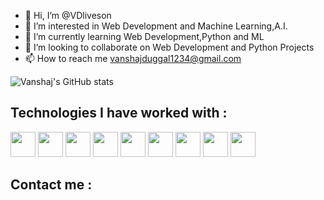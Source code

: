 - 👋 Hi, I’m @VDliveson
- 👀 I’m interested in Web Development and Machine Learning,A.I.
- 🌱 I’m currently learning Web Development,Python and ML
- 💞️ I’m looking to collaborate on Web Development and Python Projects
- 📫 How to reach me vanshajduggal1234@gmail.com

<!---
VDliveson/VDliveson is a ✨ special ✨ repository because its `README.md` (this file) appears on your GitHub profile.
You can click the Preview link to take a look at your changes.
--->
![Vanshaj's GitHub stats](https://github-readme-stats.vercel.app/api?username=VDliveson&show_icons=true&theme=radical)
<h2>Technologies I have worked with : </h2>
<div display="flex">
<img src="https://upload.wikimedia.org/wikipedia/commons/thumb/1/18/ISO_C%2B%2B_Logo.svg/1822px-ISO_C%2B%2B_Logo.svg.png" width="40px" height="40px">
<img src="https://upload.wikimedia.org/wikipedia/commons/thumb/1/18/C_Programming_Language.svg/695px-C_Programming_Language.svg.png" width="40px" height="40px">
<img src="https://upload.wikimedia.org/wikipedia/commons/6/6a/JavaScript-logo.png" width="40px" height="40px">
<img src="https://upload.wikimedia.org/wikipedia/commons/thumb/c/c3/Python-logo-notext.svg/2048px-Python-logo-notext.svg.png" width="40px" height="40px">
<img src="https://www.w3.org/html/logo/downloads/HTML5_Badge_512.png" width="40px" height="40px">
<img src="https://upload.wikimedia.org/wikipedia/commons/thumb/d/d5/CSS3_logo_and_wordmark.svg/1200px-CSS3_logo_and_wordmark.svg.png" width="40px" height="40px">
<img src="https://nedbatchelder.com/pix/django-icon-256.png" width="40px" height="40px">
<img src="https://cdn.iconscout.com/icon/free/png-256/nodejs-2-226035.png" width="40px" height="40px">
<img src="https://cdn.iconscout.com/icon/free/png-512/mongodb-5-1175140.png" width="40px" height="40px">
</div>

<h2>Contact me : </h2>


